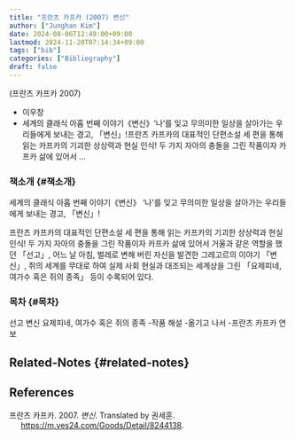 ```yaml
---
title: "프란츠 카프카 (2007) 변신"
author: ["Junghan Kim"]
date: 2024-08-06T12:49:00+09:00
lastmod: 2024-11-20T07:14:34+09:00
tags: ["bib"]
categories: ["Bibliography"]
draft: false
---
```


(프란츠 카프카 2007)

-   이우창
-   세계의 클래식 아홉 번째 이야기《변신》‘나‘를 잊고 무의미한 일상을 살아가는 우리들에게 보내는 경고, 「변신」!프란츠 카프카의 대표적인 단편소설 세 편을 통해 읽는 카프카의 기괴한 상상력과 현실 인식! 두 가지 자아의 충돌을 그린 작품이자 카프카 삶에 있어서 ...


### 책소개 {#책소개}

세계의 클래식 아홉 번째 이야기《변신》 ‘나'를 잊고 무의미한 일상을 살아가는 우리들에게 보내는 경고, 「변신」!

프란츠 카프카의 대표적인 단편소설 세 편을 통해 읽는 카프카의 기괴한 상상력과 현실 인식! 두 가지 자아의 충돌을 그린 작품이자 카프카 삶에 있어서 거울과 같은 역할을 했던 「선고」, 어느 날 아침, 벌레로 변해 버린 자신을 발견한 그레고르의 이야기 「변신」, 쥐의 세계를 무대로 하여 실제 사회 현실과 대조되는 세계상을 그린 「요제피네, 여가수 혹은 쥐의 종족」 등이 수록되어 있다.


### 목차 {#목차}

선고 변신 요제피네, 여가수 혹은 쥐의 종족 -작품 해설 -옮기고 나서 -프란츠 카프카 연보


## Related-Notes {#related-notes}

## References

<style>.csl-entry{text-indent: -1.5em; margin-left: 1.5em;}</style><div class="csl-bib-body">
  <div class="csl-entry">프란츠 카프카. 2007. <i>변신</i>. Translated by 권세훈. <a href="https://m.yes24.com/Goods/Detail/8244138">https://m.yes24.com/Goods/Detail/8244138</a>.</div>
</div>
